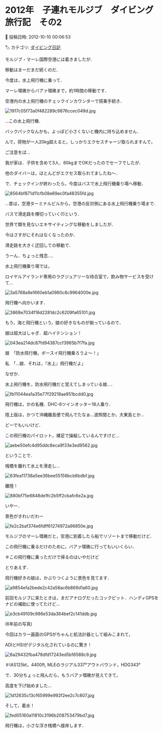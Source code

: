 # 2012年　子連れモルジブ　ダイビング旅行記　その2

📅 投稿日時: 2012-10-10 00:06:53

🏷️ カテゴリ: [ダイビング日記](ce3a7a8d424d112fce83ee85c81a0e344.md)

モルジブ・マーレ国際空港には着きましたが．


移動はまーだまだ続くのだ．





今度は，水上飛行機に乗って．


マーレ環礁からバアァ環礁まで，約1時間の移動です．





空港内の水上飛行機のチェックインカウンターで搭乗手続き．




![1917c05f73a0f482289c9876ccec049d.jpg](images/1917c05f73a0f482289c9876ccec049d.jpg)




…この水上飛行機．


バックパックなんかも，よっぽど小さくないと機内に持ち込めません．


んで，荷物が一人20kg超えると，しっかりエクセスチャージ取られますんで，


ご注意をば…


我が家は．子供を含めて3人．60kgまでOKだったのでセーフでしたが．


他のダイバーは，ほとんどがエクセス取られてましたね～．





で．チェックインが終わったら，今度はバスで水上飛行機乗り場へ移動．




![8564bf871d11cfb08e69ec0fa48355fd.jpg](images/8564bf871d11cfb08e69ec0fa48355fd.jpg)




…昔は，空港ターミナルビルから，空港の反対側にある水上飛行機乗り場まで．


バスで滑走路を横切っていく(!)という．


世界で類を見ないエキサイティングな移動をしましたが．


今はさすがにそれはなくなったのか．


滑走路を大きく迂回しての移動で．


うーん．ちょっと残念…．





水上飛行機乗り場では，


ロイヤルアイランド専用のラグジュアリーな待合室で，飲み物サービスを受けて…




![3a5768a9e1660eb1a0980c8c9964000e.jpg](images/3a5768a9e1660eb1a0980c8c9964000e.jpg)




飛行機へ向かいます．




![3868e7034f16d2281dc2c6209fa65101.jpg](images/3868e7034f16d2281dc2c6209fa65101.jpg)




もう，海と飛行機という，娘の好きなものが揃っているので．


娘は超大はしゃぎ．超ハイテンション！




![043ea214dc87fd94387ccf3965b7f7fa.jpg](images/043ea214dc87fd94387ccf3965b7f7fa.jpg)







娘　「防水飛行機，ボースイ飛行機乗ろうよ～！」





私　「…娘．それは，『水上』飛行機だよ」





なぜか．


水上飛行機を，防水飛行機だと覚えてしまっている娘…．




![fb11044ea1a35e77f29218ae951bcdd0.jpg](images/fb11044ea1a35e77f29218ae951bcdd0.jpg)




飛行機は，かの名機．DHC-6ツインオッター18人乗り．


陸上版は，かつて沖縄離島便で飛んでたなぁ…波照間とか，大東島とか…





どーでもいいけど．


この飛行機のパイロット，裸足で操縦しているんですけど…




![aebe50efc4d95ddc8eca9f33e3ed9562.jpg](images/aebe50efc4d95ddc8eca9f33e3ed9562.jpg)







ということで．


桟橋を離れて水上を滑走し…




![63fea11738a5ee36bee55156bcb6bdbf.jpg](images/63fea11738a5ee36bee55156bcb6bdbf.jpg)




離陸！




![880bf75e6848de1fc2b5ff2cbafc6e2a.jpg](images/880bf75e6848de1fc2b5ff2cbafc6e2a.jpg)







いやー．


景色がきれいだわー




![fe2c2baf374e6fdff61274972a96850e.jpg](images/fe2c2baf374e6fdff61274972a96850e.jpg)




モルジブのマーレ環礁だと，空港に到着したら船でリゾートまで移動だけど．


この飛行機に乗るだけのために，バアァ環礁に行ってもいいくらい．


＃この飛行機に乗っただけで帰るのはいやだけど





とりあえず．


飛行機好きの娘は，かぶりつくように景色を見てます．




![a9854efa2bede2c42a58ac6b869d1a60.jpg](images/a9854efa2bede2c42a58ac6b869d1a60.jpg)







前回モルジブに来たときは，まだアナログだったコックピット．ハンディGPSをナビの補助に使ってたけど…




![e3cb49109c986e53da364bef2c141ddb.jpg](images/e3cb49109c986e53da364bef2c141ddb.jpg)




(6年前の写真)





今回はカラー画面のGPSがちゃんと航法計器として組みこまれて，


ADIとHSIがデジタル化されているのに驚き！




![6a29432fba478dfd17243ed5b16588c9.jpg](images/6a29432fba478dfd17243ed5b16588c9.jpg)




＃IAS125kt，4400ft, MLEのラジアル337°アウトバウンド，HDG343°





で．30分ちょっと飛んだら，もうバアァ環礁が見えてきて，


高度を下げ始めました…




![1d12635c13cf65999e992f2ee2c7c807.jpg](images/1d12635c13cf65999e992f2ee2c7c807.jpg)







そして，着水！




![fed05160a11810c3196b208753479bd7.jpg](images/fed05160a11810c3196b208753479bd7.jpg)




飛行機は，小さな浮き桟橋へ接岸します．
